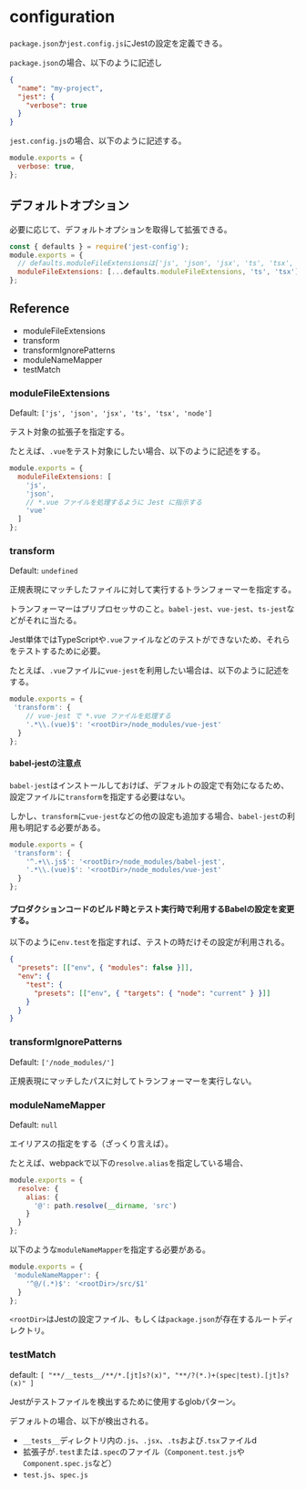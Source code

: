 # configuration

`package.json`か`jest.config.js`にJestの設定を定義できる。

`package.json`の場合、以下のように記述し

```json
{
  "name": "my-project",
  "jest": {
    "verbose": true
  }
}
```

`jest.config.js`の場合、以下のように記述する。

```js
module.exports = {
  verbose: true,
};
```

## デフォルトオプション

必要に応じて、デフォルトオプションを取得して拡張できる。

```js
const { defaults } = require('jest-config');
module.exports = {
  // defaults.moduleFileExtensionsは['js', 'json', 'jsx', 'ts', 'tsx', 'node']
  moduleFileExtensions: [...defaults.moduleFileExtensions, 'ts', 'tsx'],
};
```

## Reference

- moduleFileExtensions
- transform
- transformIgnorePatterns
- moduleNameMapper
- testMatch

### moduleFileExtensions

Default: `['js', 'json', 'jsx', 'ts', 'tsx', 'node']`

テスト対象の拡張子を指定する。

たとえば、`.vue`をテスト対象にしたい場合、以下のように記述をする。

```js
module.exports = {
  moduleFileExtensions: [
    'js',
    'json',
    // *.vue ファイルを処理するように Jest に指示する
    'vue'
  ]
};
```

### transform

Default: `undefined`

正規表現にマッチしたファイルに対して実行するトランフォーマーを指定する。

トランフォーマーはプリプロセッサのこと。`babel-jest`、`vue-jest`、`ts-jest`などがそれに当たる。

Jest単体ではTypeScriptや`.vue`ファイルなどのテストができないため、それらをテストするために必要。

たとえば、`.vue`ファイルに`vue-jest`を利用したい場合は、以下のように記述をする。

```js
module.exports = {
 'transform': {
    // vue-jest で *.vue ファイルを処理する
    '.*\\.(vue)$': '<rootDir>/node_modules/vue-jest'
  }
};
```

#### babel-jestの注意点

`babel-jest`はインストールしておけば、デフォルトの設定で有効になるため、設定ファイルに`transform`を指定する必要はない。

しかし、`transform`に`vue-jest`などの他の設定も追加する場合、`babel-jest`の利用も明記する必要がある。

```js
module.exports = {
 'transform': {
    '^.+\\.js$': '<rootDir>/node_modules/babel-jest',
    '.*\\.(vue)$': '<rootDir>/node_modules/vue-jest'
  }
};
```

#### プロダクションコードのビルド時とテスト実行時で利用するBabelの設定を変更する。

以下のように`env.test`を指定すれば、テストの時だけその設定が利用される。

```json
{
  "presets": [["env", { "modules": false }]],
  "env": {
    "test": {
      "presets": [["env", { "targets": { "node": "current" } }]]
    }
  }
}
```

### transformIgnorePatterns

Default: `['/node_modules/']`

正規表現にマッチしたパスに対してトランフォーマーを実行しない。

### moduleNameMapper

Default: `null`

エイリアスの指定をする（ざっくり言えば）。

たとえば、webpackで以下の`resolve.alias`を指定している場合、

```js
module.exports = {
  resolve: {
    alias: {
      '@': path.resolve(__dirname, 'src')
    }
  }
};
```

以下のような`moduleNameMapper`を指定する必要がある。

```js
module.exports = {
 'moduleNameMapper': {
    '^@/(.*)$': '<rootDir>/src/$1'
  }
};
```

`<rootDir>`はJestの設定ファイル、もしくは`package.json`が存在するルートディレクトリ。

### testMatch

default: `[ "**/__tests__/**/*.[jt]s?(x)", "**/?(*.)+(spec|test).[jt]s?(x)" ]`

Jestがテストファイルを検出するために使用するglobパターン。

デフォルトの場合、以下が検出される。

- `__tests__`ディレクトリ内の`.js`、`.jsx`、`.ts`および`.tsx`ファイルd
- 拡張子が`.test`または`.spec`のファイル（`Component.test.js`や`Component.spec.js`など）
- `test.js`、`spec.js`
